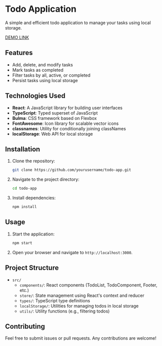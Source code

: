 # Todo Application

A simple and efficient todo application to manage your tasks using local storage.

[DEMO LINK](https://kinqbert.github.io/react_todo-app/)

## Features

- Add, delete, and modify tasks
- Mark tasks as completed
- Filter tasks by all, active, or completed
- Persist tasks using local storage

## Technologies Used

- **React**: A JavaScript library for building user interfaces
- **TypeScript**: Typed superset of JavaScript
- **Bulma**: CSS framework based on Flexbox
- **FontAwesome**: Icon library for scalable vector icons
- **classnames**: Utility for conditionally joining classNames
- **localStorage**: Web API for local storage

## Installation

1. Clone the repository:
   ```bash
   git clone https://github.com/yourusername/todo-app.git
   ```
2. Navigate to the project directory:
   ```bash
   cd todo-app
   ```
3. Install dependencies:
   ```bash
   npm install
   ```

## Usage

1. Start the application:
   ```bash
   npm start
   ```
2. Open your browser and navigate to `http://localhost:3000`.

## Project Structure

- `src/`
  - `components/`: React components (TodoList, TodoComponent, Footer, etc.)
  - `store/`: State management using React's context and reducer
  - `types/`: TypeScript type definitions
  - `localStorage/`: Utilities for managing todos in local storage
  - `utils/`: Utility functions (e.g., filtering todos)

## Contributing

Feel free to submit issues or pull requests. Any contributions are welcome!
